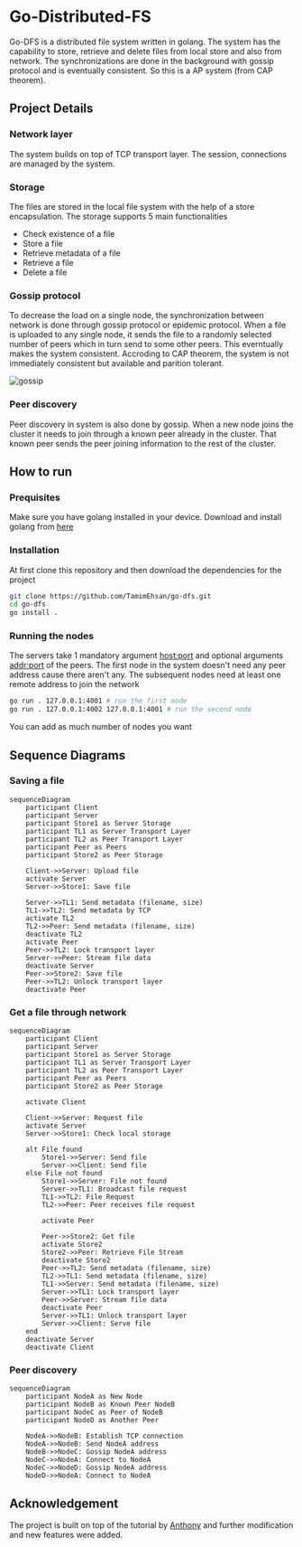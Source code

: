 ﻿# Go-Distributed-FS

Go-DFS is a distributed file system written in golang. The system has the capability to store, retrieve and delete files from local store and also from network. The synchronizations are done in the background with gossip protocol and is eventually consistent. So this is a AP system (from CAP theorem).

## Project Details
### Network layer
The system builds on top of TCP transport layer. The session, connections are managed by the system. 

### Storage
The files are stored in the local file system with the help of a store encapsulation. The storage supports 5 main functionalities
- Check existence of a file
- Store a file
- Retrieve metadata of a file
- Retrieve a file
- Delete a file

### Gossip protocol
To decrease the load on a single node, the synchronization between network is done through gossip protocol or epidemic protocol. When a file is uploaded to any single node, it sends the file to a randomly selected number of peers which in turn send to some other peers. This everntually makes the system consistent. Accroding to CAP theorem, the system is not immediately consistent but available and parition tolerant.

![gossip](https://miro.medium.com/v2/resize:fit:960/1*g-2JSkw7LxpKod2sd4Lt4w.gif)

### Peer discovery
Peer discovery in system is also done by gossip. When a new node joins the cluster it needs to join through a known peer already in the cluster. That known peer sends the peer joining information to the rest of the cluster.

## How to run
### Prequisites
Make sure you have golang installed in your device. Download and install golang from [here](https://go.dev/doc/install)

### Installation
At first clone this repository and then download the dependencies for the project
```bash
git clone https://github.com/TamimEhsan/go-dfs.git
cd go-dfs
go install .
```

### Running the nodes
The servers take 1 mandatory argument <host:port> and optional arguments <addr:port> of the peers. The first node in the system doesn't need any peer address cause there aren't any. The subsequent nodes need at least one remote address to join the network
```bash
go run . 127.0.0.1:4001 # run the first node
go run . 127.0.0.1:4002 127.0.0.1:4001 # run the second node
```
You can add as much number of nodes you want
## Sequence Diagrams

### Saving a file
```mermaid
sequenceDiagram
    participant Client
    participant Server
    participant Store1 as Server Storage
    participant TL1 as Server Transport Layer
    participant TL2 as Peer Transport Layer
    participant Peer as Peers
    participant Store2 as Peer Storage

    Client->>Server: Upload file
    activate Server
    Server->>Store1: Save file
    
    Server->>TL1: Send metadata (filename, size)
    TL1->>TL2: Send metadata by TCP
    activate TL2
    TL2->>Peer: Send metadata (filename, size)
    deactivate TL2
    activate Peer
    Peer->>TL2: Lock transport layer
    Server->>Peer: Stream file data
    deactivate Server
    Peer->>Store2: Save file
    Peer->>TL2: Unlock transport layer
    deactivate Peer
```
### Get a file through network
```mermaid
sequenceDiagram
    participant Client
    participant Server
    participant Store1 as Server Storage
    participant TL1 as Server Transport Layer
    participant TL2 as Peer Transport Layer
    participant Peer as Peers
    participant Store2 as Peer Storage

    activate Client
    
    Client->>Server: Request file
    activate Server
    Server->>Store1: Check local storage
    
    alt File found
        Store1->>Server: Send file
        Server->>Client: Send file
    else File not found
        Store1->>Server: File not found
        Server->>TL1: Broadcast file request
        TL1->>TL2: File Request
        TL2->>Peer: Peer receives file request

        activate Peer
       
        Peer->>Store2: Get file 
        activate Store2
        Store2->>Peer: Retrieve File Stream
        deactivate Store2
        Peer->>TL2: Send metadata (filename, size)
        TL2->>TL1: Send metadata (filename, size)
        TL1->>Server: Send metadata (filename, size)
        Server->>TL1: Lock transport layer
        Peer->>Server: Stream file data
        deactivate Peer
        Server->>TL1: Unlock transport layer
        Server->>Client: Serve file
    end
    deactivate Server
    deactivate Client
```

### Peer discovery

```mermaid
sequenceDiagram
    participant NodeA as New Node
    participant NodeB as Known Peer NodeB
    participant NodeC as Peer of NodeB
    participant NodeD as Another Peer

    NodeA->>NodeB: Establish TCP connection
    NodeA->>NodeB: Send NodeA address
    NodeB->>NodeC: Gossip NodeA address
    NodeC->>NodeA: Connect to NodeA
    NodeC->>NodeD: Gossip NodeA address
    NodeD->>NodeA: Connect to NodeA
```

## Acknowledgement
The project is built on top of the tutorial by [Anthony](https://github.com/anthdm) and further modification and new features were added. 
